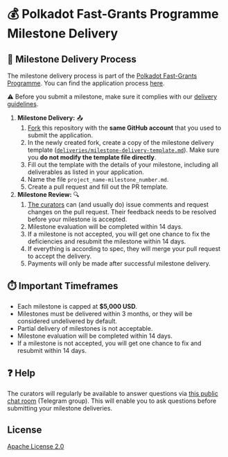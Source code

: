 # 💰 Polkadot Fast-Grants Programme Milestone Delivery <!-- omit in toc -->

## 🏁 Milestone Delivery Process

The milestone delivery process is part of the [Polkadot Fast-Grants Programme](https://github.com/Polkadot-Fast-Grants/). You can find the application process [here](https://github.com/Polkadot-Fast-Grants/apply).  

⚠️ Before you submit a milestone, make sure it complies with our [delivery guidelines](`deliveries/delivery-guidelines.md`).

1. **Milestone Delivery:** 📤
   1. [Fork]([https://github.com/PolkadotFastGrants/delivery/fork](https://github.com/Polkadot-Fast-Grants/delivery/fork)) this repository with the **same GitHub account** that you used to submit the application.
   2. In the newly created fork, create a copy of the milestone delivery template ([`deliveries/milestone-delivery-template.md`](deliveries/milestone-delivery-template.md)). Make sure you **do not modify the template file directly**. 
   3. Fill out the template with the details of your milestone, including all deliverables as listed in your application.
   4. Name the file `project_name-milestone_number.md`.
   5. Create a pull request and fill out the PR template.
2. **Milestone Review:** 🔍
   1. [The curators](https://github.com/Polkadot-Fast-Grants/apply#curators) can (and usually do) issue comments and request changes on the pull request. Their feedback needs to be resolved before your milestone is accepted.
   2. Milestone evaluation will be completed within 14 days.
   3. If a milestone is not accepted, you will get one chance to fix the deficiencies and resubmit the milestone within 14 days.
   4. If everything is according to spec, they will merge your pull request to accept the delivery.
   5. Payments will only be made after successful milestone delivery.

## ⏱️ Important Timeframes

- Each milestone is capped at **$5,000 USD**.
- Milestones must be delivered within 3 months, or they will be considered undelivered by default.
- Partial delivery of milestones is not acceptable.
- Milestone evaluation will be completed within 14 days.
- If a milestone is not accepted, you will get one chance to fix and resubmit within 14 days.

## ❓ Help

The curators will regularly be available to answer questions via [this public chat room](https://t.me/+WWETkbjk_WAwYjVk) (Telegram group). This will enable you to ask questions before submitting your milestone deliveries.

## License <!-- omit in toc -->

[Apache License 2.0](LICENSE)
